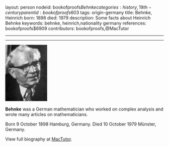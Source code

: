layout: person
nodeid: bookofproofs$Behnke
categories: history,19th-century
parentid: bookofproofs$603
tags: origin-germany
title: Behnke, Heinrich
born: 1898
died: 1979
description: Some facts about Heinrich Behnke
keywords: behnke, heinrich,nationality germany
references: bookofproofs$6909
contributors: bookofproofs,@MacTutor

---


---

![Behnke.jpg](https://github.com/bookofproofs/bookofproofs.github.io/blob/main/_sources/_assets/images/portraits/Behnke.jpg?raw=true)

**Behnke** was a German mathematician who worked on complex analysis and wrote many articles on mathematicians.

Born 9 October 1898 Hamburg, Germany. Died 10 October 1979 Münster, Germany.


View full biography at [MacTutor](https://mathshistory.st-andrews.ac.uk/Biographies/Behnke/).